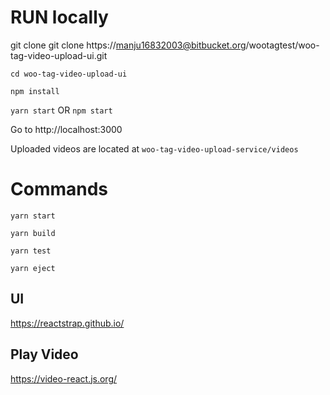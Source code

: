 # RUN locally

git clone git clone https://manju16832003@bitbucket.org/wootagtest/woo-tag-video-upload-ui.git

`cd woo-tag-video-upload-ui`

`npm install`

`yarn start` OR `npm start`

Go to http://localhost:3000

Uploaded videos are located at `woo-tag-video-upload-service/videos`

# Commands

`yarn start`

`yarn build`

`yarn test`

`yarn eject`

## UI

https://reactstrap.github.io/

## Play Video

https://video-react.js.org/
